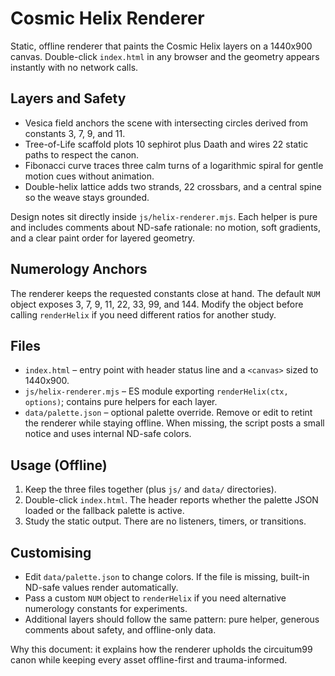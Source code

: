 # Cosmic Helix Renderer

Static, offline renderer that paints the Cosmic Helix layers on a 1440x900 canvas. Double-click `index.html` in any browser and the geometry appears instantly with no network calls.

## Layers and Safety

- Vesica field anchors the scene with intersecting circles derived from constants 3, 7, 9, and 11.
- Tree-of-Life scaffold plots 10 sephirot plus Daath and wires 22 static paths to respect the canon.
- Fibonacci curve traces three calm turns of a logarithmic spiral for gentle motion cues without animation.
- Double-helix lattice adds two strands, 22 crossbars, and a central spine so the weave stays grounded.

Design notes sit directly inside `js/helix-renderer.mjs`. Each helper is pure and includes comments about ND-safe rationale: no motion, soft gradients, and a clear paint order for layered geometry.

## Numerology Anchors

The renderer keeps the requested constants close at hand. The default `NUM` object exposes 3, 7, 9, 11, 22, 33, 99, and 144. Modify the object before calling `renderHelix` if you need different ratios for another study.

## Files

- `index.html` – entry point with header status line and a `<canvas>` sized to 1440x900.
- `js/helix-renderer.mjs` – ES module exporting `renderHelix(ctx, options)`; contains pure helpers for each layer.
- `data/palette.json` – optional palette override. Remove or edit to retint the renderer while staying offline. When missing, the script posts a small notice and uses internal ND-safe colors.

## Usage (Offline)

1. Keep the three files together (plus `js/` and `data/` directories).
2. Double-click `index.html`. The header reports whether the palette JSON loaded or the fallback palette is active.
3. Study the static output. There are no listeners, timers, or transitions.

## Customising

- Edit `data/palette.json` to change colors. If the file is missing, built-in ND-safe values render automatically.
- Pass a custom `NUM` object to `renderHelix` if you need alternative numerology constants for experiments.
- Additional layers should follow the same pattern: pure helper, generous comments about safety, and offline-only data.

Why this document: it explains how the renderer upholds the circuitum99 canon while keeping every asset offline-first and trauma-informed.
